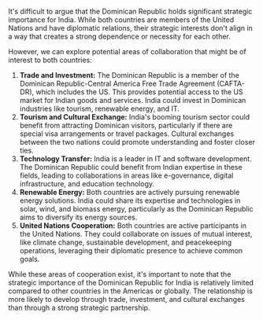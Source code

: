 It's difficult to argue that the Dominican Republic holds significant strategic importance for India. While both countries are members of the United Nations and have diplomatic relations, their strategic interests don't align in a way that creates a strong dependence or necessity for each other. 

However, we can explore potential areas of collaboration that might be of interest to both countries:

1. **Trade and Investment:** The Dominican Republic is a member of the Dominican Republic-Central America Free Trade Agreement (CAFTA-DR), which includes the US. This provides potential access to the US market for Indian goods and services.  India could invest in Dominican industries like tourism, renewable energy, and IT.
2. **Tourism and Cultural Exchange:** India's booming tourism sector could benefit from attracting Dominican visitors, particularly if there are special visa arrangements or travel packages. Cultural exchanges between the two nations could promote understanding and foster closer ties.
3. **Technology Transfer:** India is a leader in IT and software development. The Dominican Republic could benefit from Indian expertise in these fields, leading to collaborations in areas like e-governance, digital infrastructure, and education technology. 
4. **Renewable Energy:** Both countries are actively pursuing renewable energy solutions.  India could share its expertise and technologies in solar, wind, and biomass energy, particularly as the Dominican Republic aims to diversify its energy sources.
5. **United Nations Cooperation:** Both countries are active participants in the United Nations. They could collaborate on issues of mutual interest, like climate change, sustainable development, and peacekeeping operations, leveraging their diplomatic presence to achieve common goals.

While these areas of cooperation exist, it's important to note that the strategic importance of the Dominican Republic for India is relatively limited compared to other countries in the Americas or globally. The relationship is more likely to develop through trade, investment, and cultural exchanges than through a strong strategic partnership. 
